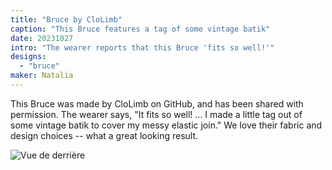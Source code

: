 ```yaml
---
title: "Bruce by CloLimb"
caption: "This Bruce features a tag of some vintage batik"
date: 20231027
intro: "The wearer reports that this Bruce 'fits so well!'"
designs:
  - "bruce"
maker: Natalia
---
```



This Bruce was made by CloLimb on GitHub, and has been shared with permission. The wearer says, "It fits so well! ... I made a little tag out of some vintage batik to cover my messy elastic join." We love their fabric and design choices -- what a great looking result.

![Vue de derrière](https://imagedelivery.net/ouSuR9yY1bHt-fuAokSA5Q/showcase-bruce-by-clolimb-1/public "Vue de derrière")

